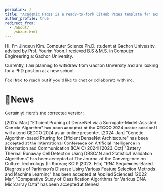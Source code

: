 ```yaml
---
permalink: /
title: "Academic Pages is a ready-to-fork GitHub Pages template for academic personal websites"
author_profile: true
redirect_from: 
  - /about/
  - /about.html
---
```


Hi, I'm Jingeun Kim, Computer Science Ph.D. student at Gachon University, advised by Prof. Yourim Yoon.
I recieved B.S & M.S. in Computer Engineering at Gachon University.

Currently, I am planning to withdraw from Gachon University and am looking for a PhD position at a new school.

Feel free to reach out if you'd like to chat or collaborate with me.

News
==================================================================================================================

Certainly! Here's the corrected version:

[2024. Mar] "Efficient Pruning of DenseNet via a Surrogate-Model-Assisted Genetic Algorithm" has been accepted at the GECCO 2024 poster session! I will attend GECCO 2024 as an online presenter.
[2024. Jan] "Genetic Algorithm-based Pruning for Efficient DenseNet Architecture" has been accepted at the International Conference on Artificial Intelligence in Information and Communication (ICAIIC) 2024!
[2023. Oct] "Battery Thermal Runaway Cell Detection Using DBSCAN and Statistical Validation Algorithms" has been accepted at The Journal of the Convergence on Culture Technology (In Korean; KCI)!
[2023. Feb] "RNA Sequences-Based Diagnosis of Parkinson’s Disease Using Various Feature Selection Methods and Machine Learning" has been accepted at Applied Sciences!
[2022. Mar] "Comparative Study of Classification Algorithms for Various DNA Microarray Data" has been accepted at Genes!
